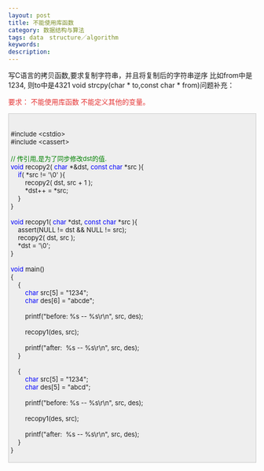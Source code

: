 ```yaml
---
layout: post
title: 不能使用库函数
category: 数据结构与算法
tags: data　structure／algorithm
keywords: 
description: 
---
```


<div>

<span
style="line-height:23px;background-color:#ffffff;font-family:simsun;">
</span>
写C语言的拷贝函数,要求复制字符串，并且将复制后的字符串逆序
比如from中是1234, 则to中是4321 void strcpy(char \* to,const char \*
from)问题补充：

<span style="color:#e53333;">要求： 不能使用库函数
不能定义其他的变量。</span>

</div>

<div
style="border-bottom:#cccccc 1px solid;border-left:#cccccc 1px solid;padding-bottom:4px;background-color:#eeeeee;padding-left:4px;width:98%;padding-right:5px;font-size:13px;word-break:break-all;border-top:#cccccc 1px solid;border-right:#cccccc 1px solid;padding-top:4px;">

\
 \#include \<cstdio\>\
 \#include \<cassert\>\
\
 <span style="color:#008000;">//</span><span
style="color:#008000;"> 传引用,是为了同步修改dst的值.</span><span
style="color:#008000;">\
 </span><span style="color:#0000ff;">void</span> recopy2( <span
style="color:#0000ff;">char</span> \*&dst, <span
style="color:#0000ff;">const</span> <span
style="color:#0000ff;">char</span> \*src ){\
     <span style="color:#0000ff;">if</span>( \*src != '\\0' ){\
         recopy2( dst, src + 1 );\
         \*dst++ = \*src;\
     }\
 }\
\
 <span style="color:#0000ff;">void</span> recopy1( <span
style="color:#0000ff;">char</span> \*dst, <span
style="color:#0000ff;">const</span> <span
style="color:#0000ff;">char</span> \*src ){\
     assert(NULL != dst && NULL != src);\
     recopy2( dst, src );\
     \*dst = '\\0';\
 }\
\
 <span style="color:#0000ff;">void</span> main()\
 {\
     {\
         <span style="color:#0000ff;">char</span> src[5] = "1234";\
         <span style="color:#0000ff;">char</span> des[6] = "abcde";\
\
         printf("before: %s -- %s\\r\\n", src, des);\
\
         recopy1(des, src);\
\
         printf("after:  %s -- %s\\r\\n", src, des);\
     }\
\
     {\
         <span style="color:#0000ff;">char</span> src[5] = "1234";\
         <span style="color:#0000ff;">char</span> des[5] = "abcd";\
\
         printf("before: %s -- %s\\r\\n", src, des);\
\
         recopy1(des, src);\
\
         printf("after:  %s -- %s\\r\\n", src, des);\
     }\
 }

</div>








